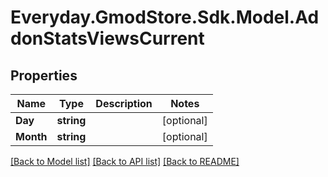 # Everyday.GmodStore.Sdk.Model.AddonStatsViewsCurrent

## Properties

Name | Type | Description | Notes
------------ | ------------- | ------------- | -------------
**Day** | **string** |  | [optional] 
**Month** | **string** |  | [optional] 

[[Back to Model list]](../README.md#documentation-for-models) [[Back to API list]](../README.md#documentation-for-api-endpoints) [[Back to README]](../README.md)

